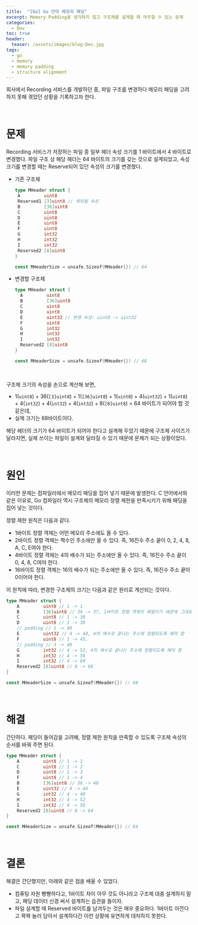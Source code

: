 ```yaml
---
title:  "[Go] Go 언어 메모리 패딩"
excerpt: Memory Padding을 생각하지 않고 구조체를 설계할 때 마주칠 수 있는 문제
categories:
  - Dev
toc: true
header:
  teaser: /assets/images/blog-Dev.jpg
tags:
  - go
  - memory
  - memory padding
  - structure alignment
---
```




회사에서 Recording 서비스를 개발하던 중, 파일 구조를 변경하다 메모리 패딩을 고려하지 못해 겪었던 상황을 기록하고자 한다.

<br>

# 문제

Recording 서비스가 저장하는 파일 중 일부 헤더 속성 크기를 1 바이트에서 4 바이트로 변경했다. 파일 구조 상 해당 헤더는 64 바이트의 크기를 갖는 것으로 설계되었고, 속성 크기를 변경할 때는 Reserve되어 있던 속성의 크기를 변경했다.

- 기존 구조체

   ```go
   type MHeader struct {
   	A         uint8
   	Reserved1 [3]uint8 // 제외될 속성
   	B         [36]uint8
   	C         uint8
   	D         uint8
   	E         uint8
   	F         uint8
   	G         int32
   	H         int32
   	I         int32
   	Reserved2 [8]uint8
   }
   
   const MHeaderSize = unsafe.Sizeof(MHeader{}) // 64
   ```

- 변경할 구조체

  ```go
  type MHeader struct {
  	A         uint8
  	B         [36]uint8
  	C         uint8
  	D         uint8
  	E         uint32 // 변경 속성: uint8 -> uint32
  	F         uint8
  	G         int32
  	H         int32
  	I         int32
  	Reserved2 [8]uint8
  }
  
  const MHeaderSize = unsafe.Sizeof(MHeader{}) // 68
  ```

<br>



구조체 크기의 속성을 손으로 계산해 보면,

- 1(`uint8`) + 36(`[3]uint8`) + 1(`[36]uint8`) + 1(`uint8`) + 4(`uint32`) + 1(`uint8`) + 4(`int32`) + 4(`int32`) + 4(`int32`) + 8(`[8]uint8`) = 64 바이트가 되어야 할 것 같은데, 
- 실제 크기는 68바이트이다. 

해당 헤더의 크기가 64 바이트가 되어야 한다고 설계해 두었기 때문에 구조체 사이즈가 달라지면, 실제 쓰이는 파일이 설계와 달라질 수 있기 때문에 문제가 되는 상황이었다.



<br>



# 원인

이러한 문제는 컴파일러에서 메모리 패딩을 집어 넣기 때문에 발생한다. C 언어에서와 같은 이유로, Go 컴파일러 역시 구조체의 메모리 정렬 제한을 만족시키기 위해 패딩을 집어 넣는 것이다.

 정렬 제한 원칙은 다음과 같다.

- 1바이트 정렬 객체는 어떤 메모리 주소에도 올 수 있다.
- 2바이트 정렬 객체는 짝수인 주소에만 올 수 있다. 즉, 16진수 주소 끝이 0, 2, 4, 8, A, C, E여야 한다.
- 4바이트 정렬 객체는 4의 배수가 되는 주소에만 올 수 있다. 즉, 16진수 주소 끝이 0, 4, 8, C여야 한다.
- 16바이트 정렬 객체는 16의 배수가 되는 주소에만 올 수 있다. 즉, 16진수 주소 끝이 0이어야 한다.

이 원칙에 따라, 변경한 구조체의 크기는 다음과 같은 원리로 계산되는 것이다.

```go
type MHeader struct {
	A         uint8 // 1 -> 1
	B         [36]uint8 // 36 -> 37, 1바이트 정렬 객체의 배열이기 때문에 그대로 정렬됨
	C         uint8 // 1 -> 38
	D         uint8 // 1 -> 39
	// padding // 1 -> 40
	E         uint32 // 4 -> 44, 4의 배수로 끝나는 주소에 정렬되도록 해야 함
	F         uint8 // 1 -> 45,
	// padding // 3 -> 48 
	G         int32 // 4 -> 52, 4의 배수로 끝나는 주소에 정렬되도록 해야 함 
	H         int32 // 4 -> 56
	I         int32 // 4 -> 60
	Reserved2 [8]uint8 // 8 -> 68
}

const MHeaderSize = unsafe.Sizeof(MHeader{}) // 68
```



<br>

# 해결



간단하다. 패딩이 들어감을 고려해, 정렬 제한 원칙을 만족할 수 있도록 구조체 속성의 순서를 바꿔 주면 된다.

```go
type MHeader struct {
	A         uint8 // 1 -> 1
	C         uint8 // 1 -> 2
	D         uint8 // 1 -> 3
	F         uint8 // 1 -> 4
	B         [36]uint8 // 36 -> 40
	E         uint32 // 4 -> 44
	G         int32 // 4 -> 48
	H         int32 // 4 -> 52
	I         int32 // 4 -> 56
	Reserved2 [8]uint8 // 8 -> 64
}

const MHeaderSize = unsafe.Sizeof(MHeader{}) // 64
```



<br>

# 결론

해결은 간단했지만, 아래와 같은 점을 배울 수 있었다.

- 컴퓨팅 자원 빵빵하다고, 1바이트 차이 아무 것도 아니라고 구조체 대충 설계하지 말고, 패딩 데이터 신경 써서 설계하는 습관을 들이자.
- 파일 설계할 때 Reserved 바이트를 남겨두는 것은 매우 중요하다. 1바이트 아낀다고 꽉꽉 눌러 담아서 설계하다간 이런 상황에 유연하게 대처하지 못한다.





